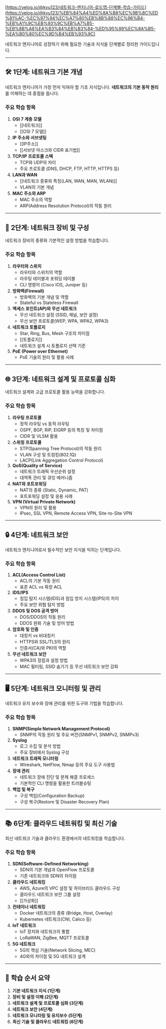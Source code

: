 
[https://velog.io/@kyu123/네트워크-엔지니어-로드맵-단계별-학습-가이드](https://velog.io/@kyu123/%EB%84%A4%ED%8A%B8%EC%9B%8C%ED%81%AC-%EC%97%94%EC%A7%80%EB%8B%88%EC%96%B4-%EB%A1%9C%EB%93%9C%EB%A7%B5-%EB%8B%A8%EA%B3%84%EB%B3%84-%ED%95%99%EC%8A%B5-%EA%B0%80%EC%9D%B4%EB%93%9C)

네트워크 엔지니어로 성장하기 위해 필요한 기술과 지식을 단계별로 정리한 가이드입니다.


---

## 🛠️ 1단계: 네트워크 기본 개념

네트워크 엔지니어가 가장 먼저 익혀야 할 기초 지식입니다. **네트워크의 기본 동작 원리**를 이해하는 데 중점을 둡니다.

### 주요 학습 항목

1. **OSI 7 계층 모델**
	* [[네트워크]]
    - [[OSI 7 모델]]
2. **IP 주소와 서브넷팅**
    - [[IP주소]]
    - [[서브넷 마스크와 CIDR 표기법]]
3. **TCP/IP 프로토콜 스택**
    - TCP와 UDP의 차이
    - 주요 프로토콜 (DNS, DHCP, FTP, HTTP, HTTPS 등)
4. **LAN과 WAN**
    - [[네트워크 종류와 특징(LAN, WAN, MAN, WLAN)]]
    - VLAN의 기본 개념
5. **MAC 주소와 ARP**
    - MAC 주소의 역할
    - ARP(Address Resolution Protocol)의 작동 원리
---

## 📡 2단계: 네트워크 장비 및 구성

네트워크 장비의 종류와 기본적인 설정 방법을 학습합니다.

### 주요 학습 항목

1. **라우터와 스위치**
    - 라우터와 스위치의 역할
    - 라우팅 테이블과 포워딩 테이블
    - CLI 명령어 (Cisco IOS, Juniper 등)
2. **방화벽(Firewall)**
    - 방화벽의 기본 개념 및 역할
    - Stateful vs Stateless Firewall
3. **액세스 포인트(AP)와 무선 네트워크**
    - 무선 네트워크 설정 (SSID, 채널, 보안 설정)
    - 무선 보안 프로토콜(WEP, WPA, WPA2, WPA3)
4. **네트워크 토폴로지**
    - Star, Ring, Bus, Mesh 구조의 차이점
    - [[토플로지]]
    - 네트워크 설계 시 토폴로지 선택 기준
5. **PoE (Power over Ethernet)**
    - PoE 기술의 원리 및 활용 사례

---

## 🌐 3단계: 네트워크 설계 및 프로토콜 심화

네트워크 설계와 고급 프로토콜 활용 능력을 강화합니다.

### 주요 학습 항목

1. **라우팅 프로토콜**
    - 정적 라우팅 vs 동적 라우팅
    - OSPF, BGP, RIP, EIGRP 등의 특징 및 차이점
    - CIDR 및 VLSM 활용
2. **스위칭 프로토콜**
    - STP(Spanning Tree Protocol)의 작동 원리
    - VLAN 구성 및 트렁킹(802.1Q)
    - LACP(Link Aggregation Control Protocol)
3. **QoS(Quality of Service)**
    - 네트워크 트래픽 우선순위 설정
    - 대역폭 관리 및 큐잉 메커니즘
4. **NAT와 포트포워딩**
    - NAT의 종류 (Static, Dynamic, PAT)
    - 포트포워딩 설정 및 응용 사례
5. **VPN (Virtual Private Network)**
    - VPN의 원리 및 활용
    - IPsec, SSL VPN, Remote Access VPN, Site-to-Site VPN

---

## 🔒 4단계: 네트워크 보안

네트워크 엔지니어로서 필수적인 보안 지식을 익히는 단계입니다.

### 주요 학습 항목

1. **ACL(Access Control List)**
    - ACL의 기본 작동 원리
    - 표준 ACL vs 확장 ACL
2. **IDS/IPS**
    - 침입 탐지 시스템(IDS)과 침입 방지 시스템(IPS)의 차이
    - 주요 보안 위협 탐지 방법
3. **DDOS 및 DOS 공격 방어**
    - DOS/DDOS의 작동 원리
    - DDOS 완화 기술 및 방어 방법
4. **암호화 및 인증**
    - 대칭키 vs 비대칭키
    - HTTPS와 SSL/TLS의 원리
    - 인증서(CA)와 PKI의 역할
5. **무선 네트워크 보안**
    - WPA3의 장점과 설정 방법
    - MAC 필터링, SSID 숨기기 등 무선 네트워크 보안 강화

---

## 🖥️ 5단계: 네트워크 모니터링 및 관리

네트워크 유지 보수와 장애 관리를 위한 도구와 기법을 학습합니다.

### 주요 학습 항목

1. **SNMP(Simple Network Management Protocol)**
    - SNMP의 작동 원리 및 주요 버전(SNMPv1, SNMPv2, SNMPv3)
2. **Syslog**
    - 로그 수집 및 분석 방법
    - 주요 장비에서 Syslog 구성
3. **네트워크 트래픽 모니터링**
    - Wireshark, NetFlow, Nmap 등의 주요 도구 사용법
4. **장애 관리**
    - 네트워크 장애 진단 및 문제 해결 프로세스
    - 기본적인 CLI 명령을 활용한 트러블슈팅
5. **백업 및 복구**
    - 구성 백업(Configuration Backup)
    - 구성 복구(Restore 및 Disaster Recovery Plan)

---

## 📚 6단계: 클라우드 네트워킹 및 최신 기술

최신 네트워크 기술과 클라우드 환경에서의 네트워킹을 학습합니다.

### 주요 학습 항목

1. **SDN(Software-Defined Networking)**
    - SDN의 기본 개념과 OpenFlow 프로토콜
    - 기존 네트워크와 SDN의 차이점
2. **클라우드 네트워킹**
    - AWS, Azure의 VPC 설정 및 하이브리드 클라우드 구성
    - 클라우드 네트워크 보안 그룹 설정
    -  [[가상화]]
3. **컨테이너 네트워킹**
    - Docker 네트워크의 종류 (Bridge, Host, Overlay)
    - Kubernetes 네트워크(CNI, Calico 등)
4. **IoT 네트워크**
    - IoT 장치와 네트워크의 통합
    - LoRaWAN, ZigBee, MQTT 프로토콜
5. **5G 네트워크**
    - 5G의 핵심 기술(Network Slicing, MEC)
    - 4G와의 차이점 및 5G 네트워크 설계

---

## 🏁 학습 순서 요약

1. **기본 네트워크 지식 (1단계)**
2. **장비 및 설정 이해 (2단계)**
3. **네트워크 설계 및 프로토콜 심화 (3단계)**
4. **네트워크 보안 (4단계)**
5. **네트워크 모니터링 및 유지보수 (5단계)**
6. **최신 기술 및 클라우드 네트워킹 (6단계)**